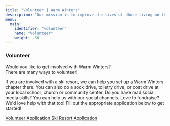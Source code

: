 ```yaml
---
title: "Volunteer | Warm Winters"
description: "Our mission is to improve the lives of those living on the streets through the power of youth."
menu:
  main:
    identifier: "volunteer"
    name: "Volunteer"
    weight: -60
---
```


<h3>Volunteer</h3>

<p class="intro-text">Would you like to get involved with Warm Winters?<br class="small-break"> There are many ways to volunteer!</p>

<p class="paragraph-text">If you are involved with a ski resort, we can help you set up a Warm Winters chapter there. You can also do a sock drive, toiletry drive, or coat drive at your local school, church  or community center. Do you have mad social media skills? You can help us with our social channels. Love to fundraise? We'd love help with that too! Fill out the appropriate application below to get started!</p>

<div class="inline-buttons">
  <a class="button button-small" href="https://goo.gl/forms/aMghJPGpCynUbI4J2" target="_blank">Volunteer Application <i data-feather="external-link"></i></a>
  <a class="button button-small" href="https://goo.gl/forms/53rsvFhL2qWRcJut2" target="_blank">Ski Resort Application <i data-feather="external-link"></i></a>
</div>

